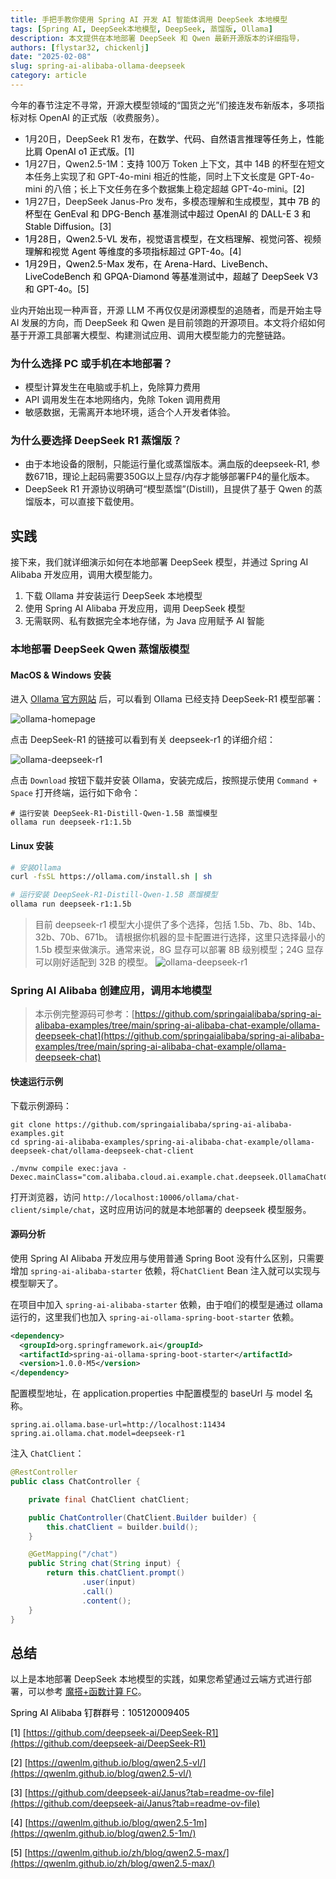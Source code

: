 ```yaml
---
title: 手把手教你使用 Spring AI 开发 AI 智能体调用 DeepSeek 本地模型
tags: [Spring AI, DeepSeek本地模型, DeepSeek, 蒸馏版, Ollama]
description: 本文提供在本地部署 DeepSeek 和 Qwen 最新开源版本的详细指导，
authors: [flystar32, chickenlj]
date: "2025-02-08"
slug: spring-ai-alibaba-ollama-deepseek
category: article
---
```


今年的春节注定不寻常，开源大模型领域的“国货之光”们接连发布新版本，多项指标对标 OpenAI 的正式版（收费服务）。

+ 1月20日，DeepSeek R1 发布，<font style="color:rgb(0, 0, 0);">在数学、代码、自然语言推理等任务上，性能比肩 OpenAI o1 正式版。[1]</font>
+ 1月27日，Qwen2.5-1M：<font style="color:rgb(0, 0, 0);">支持 </font><font style="color:rgb(30, 30, 30);">100万 Tok</font>en 上下文，其中 14B 的杯型在短文本任务上实现了和 GPT-4o-mini 相近的性能，同时上下文长度是 GPT-4o-mini 的八倍；长上下文任务在多个数据集上稳定超越 GPT-4o-mini。<font style="color:rgb(0, 0, 0);">[2]</font>
+ 1月27日，DeepSeek Janus-Pro 发布，多模态理解和生成模型，<font style="color:rgb(0, 0, 0);">其中 7B 的杯型在 GenEval 和 DPG-Bench 基准测试中超过 OpenAI 的 DALL-E 3 和 Stable Diffusion。[3]</font>
+ <font style="color:rgb(0, 0, 0);">1月28日，Qwen2.5-VL 发布，视觉语言模型，在文档理解、视觉问答、视频理解和视觉 Agent 等维度的多项指标超过 GPT-4o。[4]</font>
+ <font style="color:rgb(0, 0, 0);">1月29日，Qwen2.5-Max 发布，在 Arena-Hard、LiveBench、LiveCodeBench 和 GPQA-Diamond 等基准测试中，超越了 DeepSeek V3 和 GPT-4o。[5]</font>


业内开始出现一种声音，开源 LLM 不再仅仅是闭源模型的追随者，而是开始主导 AI 发展的方向，而 DeepSeek 和 Qwen 是目前领跑的开源项目。本文将介绍如何基于开源工具部署大模型、构建测试应用、调用大模型能力的完整链路。


### 为什么选择 PC 或手机在本地部署？
+ 模型计算发生在电脑或手机上，免除算力费用
+ API 调用发生在本地网络内，免除 Token 调用费用
+ 敏感数据，无需离开本地环境，适合个人开发者体验。

### 为什么要选择 DeepSeek R1 蒸馏版？
+ 由于本地设备的限制，只能运行量化或蒸馏版本。满血版的deepseek-R1, 参数671B，理论上起码需要350G以上显存/内存才能够部署FP4的量化版本。
+ DeepSeek R1 开源协议明确可“模型蒸馏”(Distill)，且提供了基于 Qwen 的蒸馏版本，可以直接下载使用。


## 实践
接下来，我们就详细演示如何在本地部署 DeepSeek 模型，并通过 Spring AI Alibaba 开发应用，调用大模型能力。
1. 下载 Ollama 并安装运行 DeepSeek 本地模型
2. 使用 Spring AI Alibaba 开发应用，调用 DeepSeek 模型
3. 无需联网、私有数据完全本地存储，为 Java 应用赋予 AI 智能

### 本地部署 DeepSeek Qwen 蒸馏版模型

#### MacOS & Windows 安装
进入 [Ollama 官方网站](https://ollama.com/) 后，可以看到 Ollama 已经支持 DeepSeek-R1 模型部署：

![ollama-homepage](/img/blog/deepseek/ollama-homepage.png)

点击 DeepSeek-R1 的链接可以看到有关 deepseek-r1 的详细介绍：

![ollama-deepseek-r1](/img/blog/deepseek/ollama-deepseek-r1.png)

点击 `Download` 按钮下载并安装 Ollama，安装完成后，按照提示使用 `Command + Space` 打开终端，运行如下命令：

```shell
# 运行安装 DeepSeek-R1-Distill-Qwen-1.5B 蒸馏模型
ollama run deepseek-r1:1.5b
```

#### Linux 安装

```bash
# 安装Ollama
curl -fsSL https://ollama.com/install.sh | sh

# 运行安装 DeepSeek-R1-Distill-Qwen-1.5B 蒸馏模型
ollama run deepseek-r1:1.5b
```



> 目前 deepseek-r1 模型大小提供了多个选择，包括 1.5b、7b、8b、14b、32b、70b、671b。
> 请根据你机器的显卡配置进行选择，这里只选择最小的 1.5b 模型来做演示。通常来说，8G 显存可以部署 8B 级别模型；24G 显存可以刚好适配到 32B 的模型。
> ![ollama-deepseek-r1](/img/blog/deepseek/ollama-deepseek-r1-distill.png)

### Spring AI Alibaba 创建应用，调用本地模型

> 本示例完整源码可参考：[https://github.com/springaialibaba/spring-ai-alibaba-examples/tree/main/spring-ai-alibaba-chat-example/ollama-deepseek-chat](https://github.com/springaialibaba/spring-ai-alibaba-examples/tree/main/spring-ai-alibaba-chat-example/ollama-deepseek-chat)

#### 快速运行示例

下载示例源码：

```shell
git clone https://github.com/springaialibaba/spring-ai-alibaba-examples.git
cd spring-ai-alibaba-examples/spring-ai-alibaba-chat-example/ollama-deepseek-chat/ollama-deepseek-chat-client
```

```shell
./mvnw compile exec:java -Dexec.mainClass="com.alibaba.cloud.ai.example.chat.deepseek.OllamaChatClientApplication"
```

打开浏览器，访问 `http://localhost:10006/ollama/chat-client/simple/chat`，这时应用访问的就是本地部署的 deepseek 模型服务。

#### 源码分析
使用 Spring AI Alibaba 开发应用与使用普通 Spring Boot 没有什么区别，只需要增加 `spring-ai-alibaba-starter` 依赖，将`ChatClient` Bean 注入就可以实现与模型聊天了。

在项目中加入 `spring-ai-alibaba-starter` 依赖，由于咱们的模型是通过 ollama 运行的，这里我们也加入 `spring-ai-ollama-spring-boot-starter` 依赖。

```xml
<dependency>
  <groupId>org.springframework.ai</groupId>
  <artifactId>spring-ai-ollama-spring-boot-starter</artifactId>
  <version>1.0.0-M5</version>
</dependency>
```

配置模型地址，在 application.properties 中配置模型的 baseUrl 与 model 名称。

```plain
spring.ai.ollama.base-url=http://localhost:11434
spring.ai.ollama.chat.model=deepseek-r1
```


注入 `ChatClient`：

```java
@RestController
public class ChatController {

	private final ChatClient chatClient;

	public ChatController(ChatClient.Builder builder) {
		this.chatClient = builder.build();
	}

	@GetMapping("/chat")
	public String chat(String input) {
		return this.chatClient.prompt()
				.user(input)
				.call()
				.content();
	}
}
```

## 总结
以上是本地部署 DeepSeek 本地模型的实践，如果您希望通过云端方式进行部署，可以参考 [魔搭+函数计算 FC](https://mp.weixin.qq.com/s/yk5t0oIv7XQR0ky6phiq6g)。

<font style="color:rgb(0, 0, 0);"></font>

<font style="color:rgb(0, 0, 0);">Spring AI Alibaba 钉群群号：105120009405</font>



<font style="color:rgb(0, 0, 0);">[1] </font>[https://github.com/deepseek-ai/DeepSeek-R1](https://github.com/deepseek-ai/DeepSeek-R1)

<font style="color:rgb(0, 0, 0);">[2] </font>[https://qwenlm.github.io/blog/qwen2.5-vl/](https://qwenlm.github.io/blog/qwen2.5-vl/)

<font style="color:rgb(0, 0, 0);">[3] </font>[https://github.com/deepseek-ai/Janus?tab=readme-ov-file](https://github.com/deepseek-ai/Janus?tab=readme-ov-file)

<font style="color:rgb(0, 0, 0);">[4] </font>[https://qwenlm.github.io/blog/qwen2.5-1m](https://qwenlm.github.io/blog/qwen2.5-1m/)

<font style="color:rgb(0, 0, 0);">[5] </font>[https://qwenlm.github.io/zh/blog/qwen2.5-max/](https://qwenlm.github.io/zh/blog/qwen2.5-max/)

